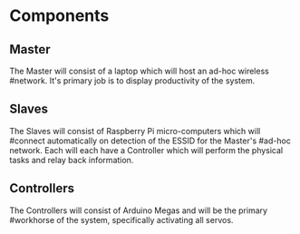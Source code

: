 # Components
## Master 
The Master will consist of a laptop which will host an ad-hoc wireless
#network. It's primary job is to display productivity of the system.
## Slaves
The Slaves will consist of Raspberry Pi micro-computers which will
#connect automatically on detection of the ESSID for the Master's
#ad-hoc network. Each will each have a Controller which will perform the physical
tasks and relay back information.
## Controllers
The Controllers will consist of Arduino Megas and will be the primary
#workhorse of the system, specifically activating all servos.


